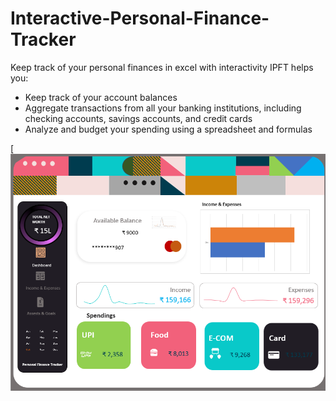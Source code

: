# Interactive-Personal-Finance-Tracker
Keep track of your personal finances in excel with interactivity
IPFT helps you:

- Keep track of your account balances
- Aggregate transactions from all your banking institutions, including checking accounts, savings accounts, and credit cards
- Analyze and budget your spending using a spreadsheet and formulas

[![](https://raw.githubusercontent.com/natsutaizai9/Interactive-Personal-Finance-Tracker/main/FT%20Screenshots/Pft%20scr%20(1).png)

